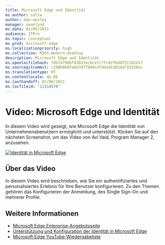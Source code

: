 ```yaml
---
title: Microsoft Edge und Identität
ms.author: collw
author: dan-wesley
manager: seanlynd
ms.date: 02/05/2021
audience: ITPro
ms.topic: conceptual
ms.prod: microsoft-edge
ms.localizationpriority: high
ms.collection: M365-modern-desktop
description: Microsoft Edge und Identität
ms.openlocfilehash: fdb7d7906f03037ecbcefcffc02fbdbf51102e57
ms.sourcegitcommit: c290b0b0fa6b7d7f94dcdfdda91302da733326ec
ms.translationtype: HT
ms.contentlocale: de-DE
ms.lasthandoff: 02/06/2021
ms.locfileid: "11314578"
---
```

# Video: Microsoft Edge und Identität

In diesem Video wird gezeigt, wie Microsoft Edge die Identität von Unternehmensbenutzern ermöglicht und unterstützt. Klicken Sie auf den nächsten Screenshot, um das Video von Avi Vaid, Program Manager 2, anzusehen.

[![Identität in Microsoft Edge](media/microsoft-edge-video-identity/0.png)](http://www.youtube.com/watch?v=8lRUKhR7ipA "Identity in Microsoft Edge")

## Über das Video

In diesem Video wird beschrieben, wie Sie ein authentifiziertes und personalisiertes Erlebnis für Ihre Benutzer konfigurieren. Zu den Themen gehören das Konfigurieren der Anmeldung, des Single Sign-On und mehrerer Profile.

## Weitere Informationen

- [Microsoft Edge Enterprise-Angebotsseite](https://aka.ms/EdgeEnterprise)
- [Unterstützung und Konfiguration der Identität in Microsoft Edge](microsoft-edge-security-identity.md)
- [Microsoft Edge YouTube-Wiedergabeliste](https://www.youtube.com/playlist?list=PLXtHYVsvn_b-uXh1tMeYpT-0iD8tD3tFy)
